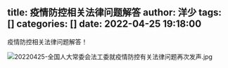 title: 疫情防控相关法律问题解答
author: 洋少
tags: []
categories: []
date: 2022-04-25 19:18:00
---
疫情防控相关法律问题解答！
<!-- more -->
![20220425-全国人大常委会法工委就疫情防控有关法律问题再次发声.jpg](http://124.220.167.166:8081/i/2022/04/25/62668395343e0.jpg)